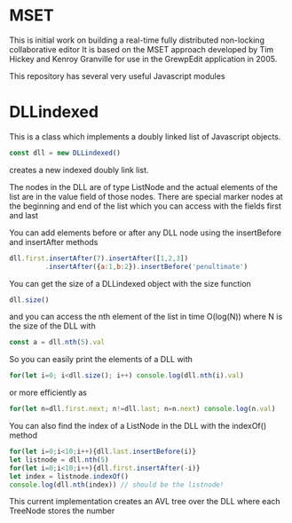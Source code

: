 # MSET

This is initial work on building a real-time fully distributed non-locking collaborative editor 
It is based on the MSET approach developed by Tim Hickey and Kenroy Granville for use in the GrewpEdit application
in 2005.

This repository has several very useful Javascript modules

# DLLindexed
This is a class which implements a doubly linked list of Javascript objects.
```javascript
const dll = new DLLindexed()
```
creates a new indexed doubly link list.

The nodes in the DLL are of type ListNode and the actual elements of the list are in the value field of those nodes.
There are special marker nodes at the beginning and end of the list which you can access with the fields first and last

You can add elements before or after any DLL node using the insertBefore and insertAfter methods
```javascript
dll.first.insertAfter(7).insertAfter([1,2,3])
         .insertAfter({a:1,b:2}).insertBefore('penultimate')
```
You can get the size of a DLLindexed object with the size function
```javascript
dll.size()
```
and you can access the nth element of the list in time O(log(N)) where N is the size of the DLL with
```javascript
const a = dll.nth(5).val
```
So you can easily print the elements of a DLL with
```javascript
for(let i=0; i<dll.size(); i++) console.log(dll.nth(i).val)
```
or more efficiently as
```javascript
for(let n=dll.first.next; n!=dll.last; n=n.next) console.log(n.val)
```

You can also find the index of a ListNode in the DLL with the indexOf() method
```javascript
for(let i=0;i<10;i++){dll.last.insertBefore(i)}
let listnode = dll.nth(5)
for(let i=0;i<10;i++){dll.first.insertAfter(-i)}
let index = listnode.indexOf()
console.log(dll.nth(index)) // should be the listnode!
```





This current implementation creates an AVL tree over the DLL where each TreeNode stores the number
